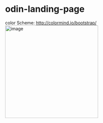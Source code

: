 # odin-landing-page


color Scheme: http://colormind.io/bootstrap/
<img width="300" alt="image" src="https://github.com/Wenjia-Lu/odin-landing-page/assets/78611023/d1713829-b93a-4b77-9bb5-fd29be1087cd">
